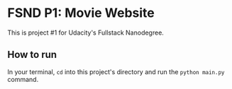 # FSND P1: Movie Website

This is project #1 for Udacity's Fullstack Nanodegree.


## How to run
 In your terminal, `cd` into this project's directory and run the `python main.py` command.
